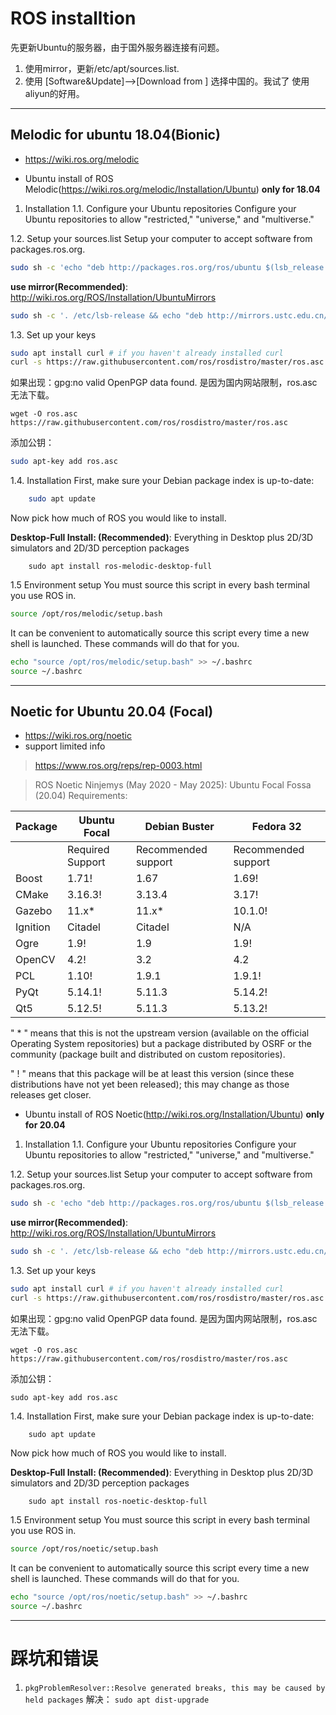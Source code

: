 
# ROS installtion

先更新Ubuntu的服务器，由于国外服务器连接有问题。
1. 使用mirror，更新/etc/apt/sources.list.
2. 使用 [Software&Update]-->[Download from ] 选择中国的。我试了 使用aliyun的好用。

----

## Melodic for ubuntu 18.04(Bionic)
- https://wiki.ros.org/melodic

- Ubuntu install of ROS Melodic(https://wiki.ros.org/melodic/Installation/Ubuntu)
**only for 18.04**
1. Installation
1.1. Configure your Ubuntu repositories
Configure your Ubuntu repositories to allow "restricted," "universe," and "multiverse."

1.2. Setup your sources.list
Setup your computer to accept software from packages.ros.org. 
```bash
sudo sh -c 'echo "deb http://packages.ros.org/ros/ubuntu $(lsb_release -sc) main" > /etc/apt/sources.list.d/ros-latest.list'
```

**use mirror(Recommended)**:   http://wiki.ros.org/ROS/Installation/UbuntuMirrors
```bash - china
sudo sh -c '. /etc/lsb-release && echo "deb http://mirrors.ustc.edu.cn/ros/ubuntu/ `lsb_release -cs` main" > /etc/apt/sources.list.d/ros-latest.list'
```

1.3. Set up your keys
```bash
sudo apt install curl # if you haven't already installed curl
curl -s https://raw.githubusercontent.com/ros/rosdistro/master/ros.asc | sudo apt-key add -
```

如果出现：gpg:no valid OpenPGP data found.
是因为国内网站限制，ros.asc无法下载。

```预先下载
wget -O ros.asc https://raw.githubusercontent.com/ros/rosdistro/master/ros.asc
```

添加公钥：
```bash
sudo apt-key add ros.asc
```
1.4. Installation
First, make sure your Debian package index is up-to-date:
```bash
    sudo apt update
```
Now pick how much of ROS you would like to install.

**Desktop-Full Install: (Recommended)**: Everything in Desktop plus 2D/3D simulators and 2D/3D perception packages
```
    sudo apt install ros-melodic-desktop-full
```

1.5 Environment setup
You must source this script in every bash terminal you use ROS in.
```bash
source /opt/ros/melodic/setup.bash
```
It can be convenient to automatically source this script every time a new shell is launched. These commands will do that for you. 

```bash
echo "source /opt/ros/melodic/setup.bash" >> ~/.bashrc
source ~/.bashrc
```

----


## Noetic  for Ubuntu 20.04 (Focal) 
- https://wiki.ros.org/noetic
- support limited info
> https://www.ros.org/reps/rep-0003.html

> ROS Noetic Ninjemys (May 2020 - May 2025):
>   Ubuntu Focal Fossa (20.04)
> Requirements:

|Package | Ubuntu Focal   | Debian Buster      | Fedora 32         |
|--------|----------------|--------------------|-------------------|
|        |Required Support|	Recommended support|Recommended support|
|Boost   |	    1.71!     |	         1.67      | 1.69!      |
|CMake   |	    3.16.3!	  |          3.13.4    |  3.17!     |
|Gazebo  |	    11.x*     |          11.x*	   |  10.1.0!   |
|Ignition|	    Citadel	  |          Citadel   |  N/A       |
|Ogre    |	    1.9!	  |          1.9       |  1.9!      |
|OpenCV  |	    4.2!	  |          3.2       |  4.2       |
|PCL     |	    1.10!	  |          1.9.1	   |  1.9.1!    |
|PyQt    |	    5.14.1!	  |          5.11.3	   |  5.14.2!   |
|Qt5     |	    5.12.5!	  |          5.11.3	   |  5.13.2!   |

" * " means that this is not the upstream version (available on the official Operating System repositories) but a package distributed by OSRF or the community (package built and distributed on custom repositories).

" ! " means that this package will be at least this version (since these distributions have not yet been released); this may change as those releases get closer.

- Ubuntu install of ROS Noetic(http://wiki.ros.org/Installation/Ubuntu)
**only for 20.04**
1. Installation
1.1. Configure your Ubuntu repositories
Configure your Ubuntu repositories to allow "restricted," "universe," and "multiverse."

1.2. Setup your sources.list
Setup your computer to accept software from packages.ros.org. 
```bash
sudo sh -c 'echo "deb http://packages.ros.org/ros/ubuntu $(lsb_release -sc) main" > /etc/apt/sources.list.d/ros-latest.list'
```

**use mirror(Recommended)**:   http://wiki.ros.org/ROS/Installation/UbuntuMirrors
```bash - china
sudo sh -c '. /etc/lsb-release && echo "deb http://mirrors.ustc.edu.cn/ros/ubuntu/ `lsb_release -cs` main" > /etc/apt/sources.list.d/ros-latest.list'
```

1.3. Set up your keys
```bash
sudo apt install curl # if you haven't already installed curl
curl -s https://raw.githubusercontent.com/ros/rosdistro/master/ros.asc | sudo apt-key add -
```

如果出现：gpg:no valid OpenPGP data found.
是因为国内网站限制，ros.asc无法下载。

```预先下载
wget -O ros.asc https://raw.githubusercontent.com/ros/rosdistro/master/ros.asc
```

添加公钥：
```
sudo apt-key add ros.asc
```
1.4. Installation
First, make sure your Debian package index is up-to-date:
```
    sudo apt update
```
Now pick how much of ROS you would like to install.

**Desktop-Full Install: (Recommended)**: Everything in Desktop plus 2D/3D simulators and 2D/3D perception packages
```
    sudo apt install ros-noetic-desktop-full
```

1.5 Environment setup
You must source this script in every bash terminal you use ROS in.
```bash
source /opt/ros/noetic/setup.bash
```
It can be convenient to automatically source this script every time a new shell is launched. These commands will do that for you. 

```bash
echo "source /opt/ros/noetic/setup.bash" >> ~/.bashrc
source ~/.bashrc
```

---

# 踩坑和错误
1. `pkgProblemResolver::Resolve generated breaks, this may be caused by held packages`
解决： `sudo apt dist-upgrade`